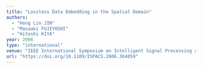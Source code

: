 ```yaml
---
title: "Lossless Data Embedding in the Spatial Domain"
authors:
  - "Hong Lin JIN"
  - "Masaaki FUJIYOSHI"
  - "Hitoshi KIYA"
year: 2006
type: "international"
venue: "IEEE International Symposium on Intelligent Signal Processing and Communication Systems, pp. WPM1-2-3, Yonago, Japan, 2006-12-13."
url: "https://doi.org/10.1109/ISPACS.2006.364859"
---
```

